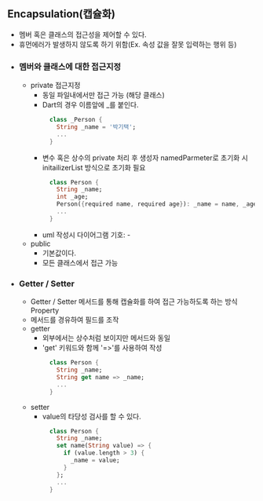 ## Encapsulation(캡슐화)
  - 멤버 혹은 클래스의 접근성을 제어할 수 있다.
  - 휴먼에러가 발생하지 않도록 하기 위함(Ex. 속성 값을 잘못 입력하는 행위 등)
  - ### 멤버와 클래스에 대한 접근지정
    - private 접근지정
      - 동일 파일내에서만 접근 가능 (해당 클래스)
      - Dart의 경우 이름앞에 _를 붙인다.
        ```dart
          class _Person {
            String _name = '박기택';
            ...
          }
        ```
      - 변수 혹은 상수의 private 처리 후 생성자 namedParmeter로 초기화 시 initailizerList 방식으로 초기화 필요
        ```dart
          class Person {
            String _name;
            int _age;
            Person({required name, required age}): _name = name, _age = age;
            ...
          }
        ```
      - uml 작성시 다이어그램 기호: -
    - public
      - 기본값이다.
      - 모든 클래스에서 접근 가능
  - ### Getter / Setter
    - Getter / Setter 메서드를 통해 캡슐화를 하여 접근 가능하도록 하는 방식 Property
    - 메서드를 경유하여 필드를 조작
    - getter
      - 외부에서는 상수처럼 보이지만 메서드와 동일
      - 'get' 키워드와 함께 '=>'를 사용하여 작성
        ```dart
          class Person {
            String _name;
            String get name => _name;
            ...
          }
        ```
    - setter
      - value의 타당성 검사를 할 수 있다.
        ```dart
          class Person {
            String _name;
            set name(String value) => {
              if (value.length > 3) {
                _name = value;
              }
            };
            ...
          }
        ```

    
